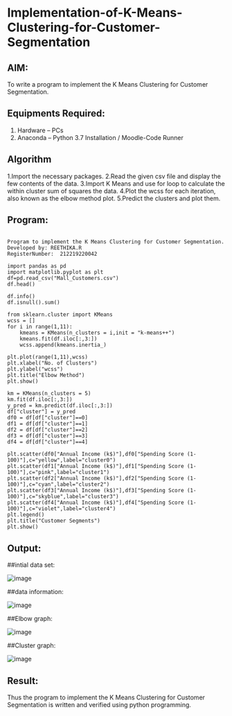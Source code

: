 # Implementation-of-K-Means-Clustering-for-Customer-Segmentation

## AIM:
To write a program to implement the K Means Clustering for Customer Segmentation.

## Equipments Required:
1. Hardware – PCs
2. Anaconda – Python 3.7 Installation / Moodle-Code Runner

## Algorithm
1.Import the necessary packages.
2.Read the given csv file and display the few contents of the data.
3.Import K Means and use for loop to calculate the within cluster sum of squares the data.
4.Plot the wcss for each iteration, also known as the elbow method plot.
5.Predict the clusters and plot them.

## Program:
```

Program to implement the K Means Clustering for Customer Segmentation.
Developed by: REETHIKA.R
RegisterNumber:  212219220042

import pandas as pd
import matplotlib.pyplot as plt
df=pd.read_csv("Mall_Customers.csv")
df.head()

df.info()
df.isnull().sum()

from sklearn.cluster import KMeans
wcss = []  
for i in range(1,11):
    kmeans = KMeans(n_clusters = i,init = "k-means++")
    kmeans.fit(df.iloc[:,3:])
    wcss.append(kmeans.inertia_)

plt.plot(range(1,11),wcss)
plt.xlabel("No. of Clusters")
plt.ylabel("wcss")
plt.title("Elbow Method")
plt.show()

km = KMeans(n_clusters = 5)
km.fit(df.iloc[:,3:])
y_pred = km.predict(df.iloc[:,3:])
df["cluster"] = y_pred
df0 = df[df["cluster"]==0]
df1 = df[df["cluster"]==1]
df2 = df[df["cluster"]==2]
df3 = df[df["cluster"]==3]
df4 = df[df["cluster"]==4]

plt.scatter(df0["Annual Income (k$)"],df0["Spending Score (1-100)"],c="yellow",label="cluster0")
plt.scatter(df1["Annual Income (k$)"],df1["Spending Score (1-100)"],c="pink",label="cluster1")
plt.scatter(df2["Annual Income (k$)"],df2["Spending Score (1-100)"],c="cyan",label="cluster2")
plt.scatter(df3["Annual Income (k$)"],df3["Spending Score (1-100)"],c="skyblue",label="cluster3")
plt.scatter(df4["Annual Income (k$)"],df4["Spending Score (1-100)"],c="violet",label="cluster4")
plt.legend()
plt.title("Customer Segments")
plt.show()
```

## Output:

##intial data set:

![image](https://user-images.githubusercontent.com/98681990/174661679-729d7633-7309-4e58-9b09-f4d7f0ceb4ae.png)

##data information:

![image](https://user-images.githubusercontent.com/98681990/174661709-c3c92854-9675-43b3-8d1c-9bca843c8691.png)

##Elbow graph:

![image](https://user-images.githubusercontent.com/98681990/174661769-a24aad62-9109-4bdc-9aa7-c481f0aa1012.png)

##Cluster graph:

![image](https://user-images.githubusercontent.com/98681990/174661802-8b294213-8870-46fd-8dc9-954ac63b2ecc.png)

## Result:
Thus the program to implement the K Means Clustering for Customer Segmentation is written and verified using python programming.
